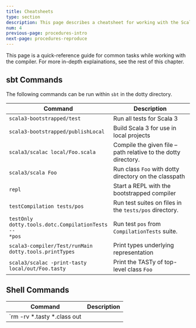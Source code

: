 ```yaml
---
title: Cheatsheets
type: section
description: This page describes a cheatsheet for working with the Scala 3 compiler.
num: 4
previous-page: procedures-intro
next-page: procedures-reproduce
---
```


This page is a quick-reference guide for common tasks while working with the compiler.
For more in-depth explainations, see the rest of this chapter.

## sbt Commands

The following commands can be run within `sbt` in the dotty directory.

| Command                            | Description                                                      |
|------------------------------------|------------------------------------------------------------------|
| `scala3-bootstrapped/test`         | Run all tests for Scala 3                                        |
| `scala3-bootstrapped/publishLocal` | Build Scala 3 for use in local projects                          |
| `scala3/scalac local/Foo.scala`    | Compile the given file – path relative to the dotty directory.   |
| `scala3/scala Foo`                 | Run class `Foo` with dotty directory on the classpath            |
| `repl`                             | Start a REPL with the bootstrapped compiler                      |
| `testCompilation tests/pos`        | Run test suites on files in the `tests/pos` directory.           |
| <code>testOnly<br/>dotty.tools.dotc.CompilationTests<br/>-- *pos</code> | Run test `pos` from `CompilationTests` suite. |
| <code>scala3-compiler/Test/runMain<br/>dotty.tools.printTypes</code> | Print types underlying representation |
| <code>scala3/scalac -print-tasty<br/>local/out/Foo.tasty</code> | Print the TASTy of top-level class `Foo` |

## Shell Commands

| Command                              | Description                                                      |
|--------------------------------------|------------------------------------------------------------------|
| `rm -rv *.tasty *.class out || true` | clean all compiled artifacts, from root dotty directory          |

<!-- Todo: add cheatsheet for compiler flags, and places to go in code for certain issues -->
